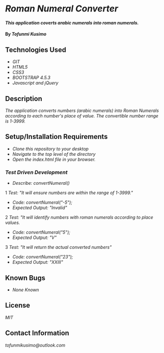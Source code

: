 # _Roman Numeral Converter_

#### _This application coverts arabic numerals into roman numerals._

#### By _**Tofunmi Kusimo**_

## Technologies Used

* _GIT_
* _HTML5_
* _CSS3_
* _BOOTSTRAP 4.5.3_
* _Javascript and jQuery_


## Description

_The application converts numbers (arabic numerals) into Roman Numerals according to each number's place of value. The convertible number range is 1-3999._

## Setup/Installation Requirements

* _Clone this repository to your desktop_
* _Navigate to the top level of the directory_
* _Open the index.html file in your browser._


### _Test Driven Development_
* _Describe: convertNumeral()_

1 _Test: "It will ensure numbers are within the range of 1-3999."_
* _Code: convertNumeral("-5");_
* _Expected Output: "Invalid"_


2 _Test: "It will identify numbers with roman numerals according to place values._
* _Code: convertNumeral("5");_
* _Expected Output: "V"_


3 _Test: "It will return the actual converted numbers"_
* _Code: convertNumeral("23");_
* _Expected Output: "XXIII"_

## Known Bugs

* _None Known_


## License

_MIT_

## Contact Information

_tofunmikusimo@outlook.com_



